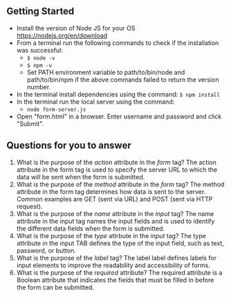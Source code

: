 ## Getting Started

- Install the version of Node JS for your OS https://nodejs.org/en/download
- From a terminal run the following commands to check if the installation was successful:
  - `$ node -v`
  - `$ npm -v`
  - Set PATH environment variable to path/to/bin/node and path/to/bin/npm if the above commands failed to return the version number.
- In the terminal install dependencies using the command:
    `$ npm install`
- In the terminal run the local server using the command:
  - `node form-server.js`
- Open "form.html" in a browser. Enter username and password and click "Submit".

## Questions for you to answer
1. What is the purpose of the _action_ attribute in the _form_ tag?
The action attribute in the form tag is used to specify the server URL to which the data will be sent when the form is submitted.
2. What is the purpose of the _method_ attribute in the _form_ tag?
The method attribute in the form tag determines how data is sent to the server. Common examples are GET (sent via URL) and POST (sent via HTTP request).
3. What is the purpose of the _name_ attribute in the _input_ tag?
The name attribute in the input tag names the input fields and is used to identify the different data fields when the form is submitted.
4. What is the purpose of the _type_ attrbute in the _input_ tag?
The type attribute in the input TAB defines the type of the input field, such as text, password, or button.
5. What is the purpose of the _label_ tag?
The label label defines labels for input elements to improve the readability and accessibility of forms.
6. What is the purpose of the _required_ attribute?
The required attribute is a Boolean attribute that indicates the fields that must be filled in before the form can be submitted.
